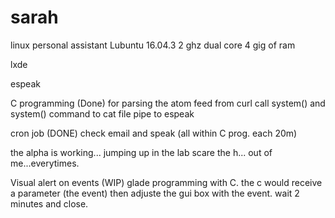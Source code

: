 # sarah
linux personal assistant
Lubuntu 16.04.3
2 ghz dual core
4 gig of ram

lxde

espeak

C programming (Done)
   for parsing the atom feed from curl call system()
   and system() command to cat file pipe to espeak
   
cron job (DONE)
   check email and speak (all within C prog. each 20m)

the alpha is working...
jumping up in the lab scare the h... out of me...everytimes.

Visual alert on events (WIP)
   glade programming with C.
   the c would receive a parameter (the event)
   then adjuste the gui box with the event.
   wait 2 minutes and close.

